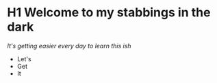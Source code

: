 # H1 Welcome to my stabbings in the dark
*It's getting easier every day to learn this ish*

- Let's
- Get 
- It
